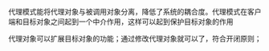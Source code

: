 代理模式能将代理对象与被调用对象分离，降低了系统的耦合度。代理模式在客户端和目标对象之间起到一个中介作用，这样可以起到保护目标对象的作用

代理对象可以扩展目标对象的功能；通过修改代理对象就可以了，符合开闭原则；

